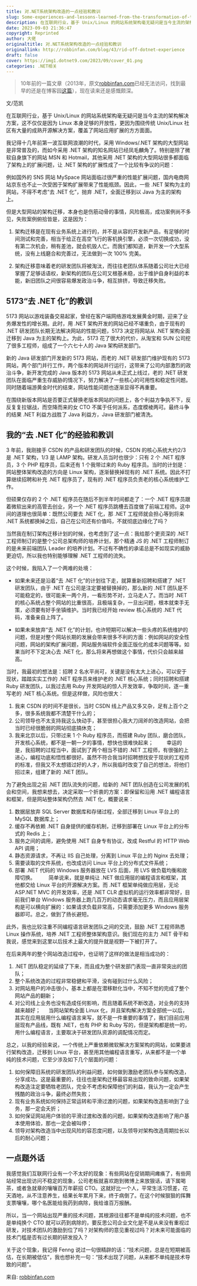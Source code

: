 ```yaml
---
title: 对.NET系统架构改造的一点经验和教训
slug: Some-experiences-and-lessons-learned-from-the-transformation-of-the-NET-system-architecture
description: 在互联网行业，基于 Unix/Linux 的网站系统架构毫无疑问是当今主流的架构解决方案，这不仅仅是因为 Linux 本身足够的开放性，更因为围绕传统 Unix/Linux 社区有大量的成熟开源解决方案，覆盖了网站应用扩展的方方面面。
date: 2023-09-03 21:36:47
copyright: Reprinted
author: 大佬
originaltitle: 对.NET系统架构改造的一点经验和教训
originallink: http://robbinfan.com/blog/43/rid-off-dotnet-experience
draft: false
cover: https://img1.dotnet9.com/2023/09/cover_01.png
categories: .NET相关
---
```


>10年前的一篇文章（2013年，原文[robbinfan.com](http://robbinfan.com/blog/43/rid-off-dotnet-experience)已经无法访问，找到最早的还是在博客园[这篇](https://news.cnblogs.com/n/177636/)），现在读来还是感慨颇深。

文/范凯

在互联网行业，基于 Unix/Linux 的网站系统架构毫无疑问是当今主流的架构解决方案，这不仅仅是因为 Linux 本身足够的开放性，更因为围绕传统 Unix/Linux 社区有大量的成熟开源解决方案，覆盖了网站应用扩展的方方面面。

我记得十几年前第一波互联网浪潮的时代，采用 Windows/.NET 架构的大型网站是非常普及的，而如今采用 .NET 架构的知名网站已经凤毛麟角了。特别是除了微软自身旗下的网站 MSN 和 Hotmail，其他采用 .NET 架构的大型网站很多都面临了架构上的扩展问题，让 .NET 架构的扩展性成了一个比较有争议的问题：

例如国外的 SNS 网站 MySpace 网站面临过很严重的性能扩展问题，国内电商网站京东也不止一次受困于架构扩展带来了性能瓶颈。因此，一些 .NET 架构为主的网站，不得不考虑“去 .NET 化”，抛弃 .NET，全面迁移到以 Java 为主的架构上。

但是大型网站的架构迁移，本身也是伤筋动骨的事情，风险极高，成功案例尚不多见，失败案例俯拾皆是，这是因为：

1. 架构迁移是在现有业务系统上进行的，并不是从容的开发新产品，有足够的时间测试和完善，相当于给正在高空飞行的客机换引擎，必须一次切换成功，没有第二次机会，稍有差池，就会机毁人亡。而我们都知道，新开发一个大型系统，没有上线磨合和完善过，无法做到一次 100% 完美。

2. 架构迁移意味着老的研发团队将被淘汰，而往往老团队体系随着公司壮大已经掌握了足够话语权，新架构的团队在公司又根基未稳，出于维护自身利益的本能，新旧团队之间很容易爆发政治斗争，相互排挤，导致迁移失败。

## 5173“去 .NET 化”的教训

5173 网站以游戏装备交易起家，曾经在客户端网络游戏发展黄金时期，迎来了业务爆发性的增长期。此时，用 .NET 架构开发的网站已经不堪重负，由于现有的 .NET 研发团队长期无法解决网站的性能问题，5173 决定将网站从 .NET 架构全面迁移到 Java 为主的架构上。为此，5173 花了很大的代价，从淘宝和 SUN 公司挖了很多工程师，组成了一个六七十人的 Java 架构研发部门。

新的 Java 研发部门开发新的 5173 网站，而老的 .NET 研发部门维护现有的 5173 网站，两个部门并行工作，两个版本的网站并行运行，这带来了公司内部激烈的政治斗争，新开发完成的 Java 版本的 5173 网站从未正式上线过，老的 .NET 研发团队在面临严重生存威胁的情况下，努力解决了一些核心的可用性和稳定性问题。同时随着端游黄金时代的结束，网站性能问题也逐渐显得不再重要。

在围绕新版本网站是否要正式替换老版本网站的问题上，各个利益方争执不下，反反复复拉锯战，而空降而来的女 CTO 不属于任何派系，态度模棱两可。最终斗争的结果 .NET 利益方战胜了 Java 利益方，Java 研发部门被清洗。

## 我的“去 .NET 化”的经验和教训

3 年前，我刚接手 CSDN 的产品和研发团队的时候，CSDN 的核心系统大约2/3 是 .NET 架构，1/3 是 LAMP 架构。研发人员当时也很少：只有 2 个 .NET 程序员，3 个 PHP 程序员，后来还有 1 个我带过来的 Ruby 程序员。当时的计划是：网站整体架构改造的方向是 Linux 架构，逐渐替换掉现有的 .NET 系统。因此不打算继续招聘和补充 .NET 程序员了，现有的 .NET 程序员负责老的核心系统维护工作。

但硕果仅存的 2 个 .NET 程序员在随后不到半年时间都走了：一个 .NET 程序员跟着微软出来的高管去创业，另一个 .NET 程序员跳槽去百度做了前端工程师。这中间的道理也很简单：既然公司要去 .NET 化，那 .NET 工程师就会担心等到将来 .NET 系统都换掉之后，自己在公司还有价值吗，不就彻底边缘化了吗？

当然我在制订架构迁移计划的时候，也考虑到了这一点：我给那个更资深的 .NET 工程师制订的是整个公司总架构师的培养计划，那个精通 JS 的 .NET 工程师制订的是未来前端团队 Leader 的培养计划。不过有不确性的承诺总是不如现实的威胁更迫切，所以我也特别能够理解 .NET 工程师的流失。

这个时候，我陷入了一个两难的处境：

- 如果未来还是沿着“去 .NET 化”的计划往下走，就算重新招聘和搭建了 .NET 研发团队，由于 .NET 在公司是注定要被替换掉的，那么新的 .NET 团队是不可能稳定的，很可能来一两个月，一看形势不对，立马走人了。而当时 .NET 的核心系统占整个网站的比重很高，且极端复杂，一旦出问题，根本就束手无策，必须要有好手坐镇维护。当时我已经开始 review 核心系统的 .NET 代码，准备亲自上阵了。

- 如果未来放弃“去 .NET 化”的计划，也许短期可以解决一些头疼的系统维护的问题，但是对整个网站长期的发展会带来很多不利的方面：例如网站的安全性问题，网站的架构扩展问题，网站服务端软件全面正版化的成本问题等等。如果当时不下定决心去 .NET 化，那么将来再想做这个事情，代价只会越来越高。

当时，我最初的想法是：招聘 2 名水平尚可，关键是没有太大上进心，可以安于现状，踏踏实实工作的 .NET 程序员来维护老的 .NET 核心系统；同时招聘和搭建 Ruby 研发团队，以我过去用 Ruby 开发网站的惊人开发效率，争取时间，逐一重写老的 .NET 核心系统。但是这样做，风险也很大：

1. 我来 CSDN 的时间不是很长，当时 CSDN 线上产品又多又杂，足有上百个之多，很多系统我都不清楚干什么的；
2. 公司领导也不太支持我这么快动手，甚至很担心我大刀阔斧的改造网站，会把当时已经很脆弱的网站彻底搞休克；
3. 我来北京以后，只带过来 1 个 Ruby 程序员，而搭建 Ruby 团队，磨合团队，开发核心系统，都不是一朝一夕的事情，想快也很难快起来；
　　
幸运的是，我招聘的过程当中，面试到了两个相当不错的 .NET 工程师，有很强的上进心，编程功底和悟性都很好。虽然不符合我当时招聘想找安于现状的工程师的标准，但我又不太想错过好的人才，所以我临时改变了自己的想法，将他们招过来，组建了新的 .NET 团队。

为了避免出现之前 .NET 团队流失的问题，给新的 .NET 团队创造在公司发展的机会和空间，我想来想去，决定采取一个折衷的方案：即保留和沿用 .NET 编程语言和框架，但是网站整体架构仍然去 .NET 化，概要说来：

1. 数据层放弃 SQL Server 数据库和存储过程，全部迁移到 Linux 平台上的 MySQL 数据库上；
2. 缓存不再依赖 .NET 自身提供的缓存机制，迁移到部署在 Linux 平台上的分布式的 Redis 上；
3. 服务之间的调用，避免使用 .NET 自身专有协议，改成 Restful 的 HTTP Web API 调用；
4. 静态资源请求，不再让 IIS 自己处理，分离到 Linux 平台上的 Nginx 去处理；
5. 需要读取的文件系统，也改成访问 Linux 平台上的分布式文件系统；
6. 部署 .NET 代码的 Windows 服务器放在 LVS 后面，用 LVS 做负载均衡和故障切换。
　　
简单说来，就是单纯让 .NET 做应用层的编程语言和框架，其他都交给 Linux 平台的开源解决方案。而 .NET 框架单纯做应用层，无论 ASP.NET MVC 的开发效率，还是 .NET CLR 虚拟机的运行效率都非常好，目前我们单台 Windows 服务器上跑几百万的动态请求毫无压力，而且应用层架构是可以横向扩展的：如果请求负载非常高，只需要添加更多 Windows 服务器即可。总之，做到了扬长避短。

此外，我也比较注重不同编程语言研发团队之间的交流，鼓励 .NET 工程师熟悉 Linux 操作系统，培养 .NET 工程师整体架构意识。我们现在的主力 .NET 骨干和我说，感觉来到这里以后技术上最大的提升就是视野一下被打开了。

在后来两年的整个网站改造过程中，也证明了这样的做法是相当成功的：

1. .NET 团队稳定的延续了下来，而且成为整个研发部门表现一直非常突出的团队；
2. 整个系统改造的过程非常稳健和平滑，没有碰到过什么风险；
3. 对网站用户的冲击很小，基本上都是在潜移默化当中，不知不觉的完成了整个网站产品的翻新；
4. 对公司线上业务也没有造成任何影响，而且随着系统不断改造，对业务的支持越来越好；
　
当网站架构全面 Linux 化，并且架构解决方案全部统一以后，其实在应用层用什么编程语言来写，就不是一件重要的事情了，我们目前应用层现有产品线，既有 .NET，也有 PHP 和 Ruby 写的，但是架构都是统一的，用什么编程语言，主要取决于研发团队资源的调配情况而定。

总之，以我的经验来说，一个传统上严重依赖微软解决方案架构的网站，如果要进行架构改造，迁移到 Linux 平台，甚至用其他编程语言重写，从来都不是一个单纯的技术问题，它至少涉及如下几个层面的问题：

1. 如何保障旧系统的研发团队的利益问题，如何做到激励老团队参与架构改造，分享成功。这是最重要的，往往也是架构迁移最容易出现的致命问题，如果架构改造注定要牺牲老团队，完全不考虑和保障他们的利益，我认为一定会产生残酷的政治斗争，最终必然失败；
2. 现有业务系统如何保持正常运转和平滑过渡的问题，如果架构改造影响到了业务，那一定会夭折；
3. 如何保证网站用户体验的平滑过渡和改善的问题，如果架构改造影响了用户基本使用体验，那也一定会被叫停；
4. 领导对架构改造当中出现风险的容忍度问题，以及领导对架构改造周期拉长以后的耐心问题；
　　
## 一点题外话

我感觉我们互联网行业有一个不太好的现象：有些网站在促销期间瘫痪了，有些网站经常出现访问不稳定的现象，公司老板就喜欢跑到微博上来放狠话，请下属喝茶，或者急就章的嚷嚷百万年薪招 CTO。这就好比一个人，平常生活习惯差，花天酒地，从不注意养生，结果长年累月下来，终于病倒了。在这个时候狠狠的挥舞支票嚷嚷，哪个名医能给我药到病除，我给谁百万报酬。

所以，当一个网站出现严重的技术问题，其根源往往都不是单纯的技术问题，也不是单纯换个 CTO 就可以药到病除的，要反思公司企业文化是不是从来没有重视过研发，对技术团队的激励到位了吗？对架构师的意见重视过吗？对未来可能面临的技术门槛是否有过长期的研发投入？

关于这个现象，我记得 Fenng 说过一句很精辟的话：“技术问题，总是在短期被高估，在长期被低估”，我也想补充一句：“技术出现了问题，从来都不单纯是技术导致的问题”。

来自: [robbinfan.com](http://robbinfan.com/blog/43/rid-off-dotnet-experience)
